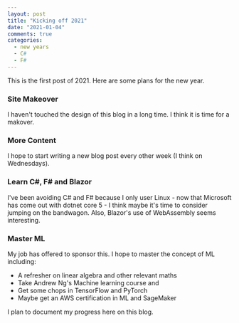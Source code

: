 ```yaml
---
layout: post
title: "Kicking off 2021"
date: "2021-01-04"
comments: true
categories:
  - new years
  - C#
  - F#
---
```


This is the first post of 2021. Here are some plans for the new year.

### Site Makeover

I haven't touched the design of this blog in a long time. I think it is time for a makover.

### More Content

I hope to start writing a new blog post every other week (I think on Wednesdays).

### Learn C#, F# and Blazor

I've been avoiding C# and F# because I only user Linux - now that Microsoft has come out with dotnet core 5 - I think maybe it's time to consider jumping on the bandwagon.
Also, Blazor's use of WebAssembly seems interesting.

### Master ML

My job has offered to sponsor this. I hope to master the concept of ML including:

- A refresher on linear algebra and other relevant maths
- Take Andrew Ng's Machine learning course and
- Get some chops in TensorFlow and PyTorch
- Maybe get an AWS certification in ML and SageMaker

I plan to document my progress here on this blog.
